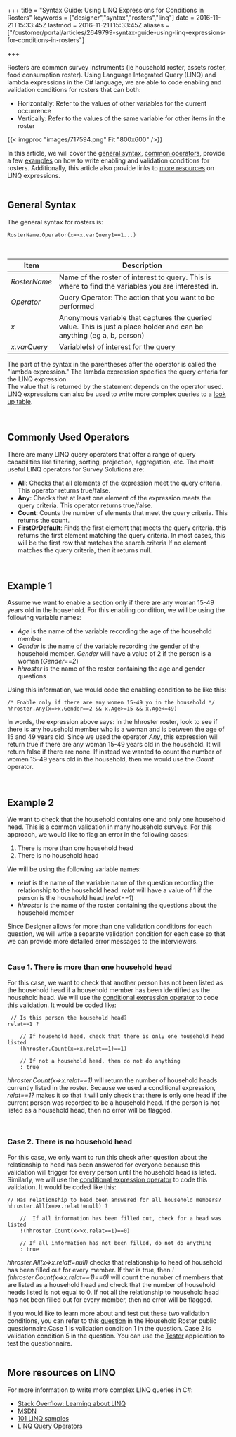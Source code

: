 ﻿+++
title = "Syntax Guide: Using LINQ Expressions for Conditions in Rosters"
keywords = ["designer","syntax","rosters","linq"]
date = 2016-11-21T15:33:45Z
lastmod = 2016-11-21T15:33:45Z
aliases = ["/customer/portal/articles/2649799-syntax-guide-using-linq-expressions-for-conditions-in-rosters"]

+++

Rosters are common survey instruments (ie household roster, assets
roster, food consumption roster). Using Language Integrated Query (LINQ)
and lambda expressions in the C\# language, we are able to code enabling
and validation conditions for rosters that can both:

-   Horizontally: Refer to the values of other variables for the current
    occurrence
-   Vertically: Refer to the values of the same variable for other items
    in the roster

{{< imgproc "images/717594.png" Fit "800x600" />}}  
  
In this article, we will cover the [general syntax](#syntax), [common
operators](#operators), provide a few [examples](#examples) on how to
write enabling and validation conditions for rosters. Additionally, this
article also provide links to [more resources](#moreref) on LINQ
expressions.  
 

<span id="syntax"></span>**General Syntax**
-------------------------------------------

The general syntax for rosters is:

    RosterName.Operator(x=>x.varQuery1==1...)

 

<table>
<thead>
<tr class="header">
<th><strong>Item</strong></th>
<th><strong>Description</strong></th>
</tr>
</thead>
<tbody>
<tr class="odd">
<td><em>RosterName</em></td>
<td>Name of the roster of interest to query. This is where to find the variables you are interested in.</td>
</tr>
<tr class="even">
<td><em>Operator</em></td>
<td>Query Operator: The action that you want to be performed</td>
</tr>
<tr class="odd">
<td><em>x</em></td>
<td>Anonymous variable that captures the queried value. This is just a place holder and can be anything (eg a, b, person)</td>
</tr>
<tr class="even">
<td><em>x.varQuery</em></td>
<td>Variable(s) of interest for the query</td>
</tr>
</tbody>
</table>

  
  
  
  
  
  
  
  
  
  
  
The part of the syntax in the parentheses after the operator is called
the "lambda expression." The lambda expression specifies the query
criteria for the LINQ expression.  
The value that is returned by the statement depends on the operator
used. LINQ expressions can also be used to write more complex queries to
a [look up table](/questionnaire-designer/lookup-tables).  
  
 

<span id="operators"></span>**Commonly Used Operators**
-------------------------------------------------------

There are many LINQ query operators that offer a range of query
capabilities like filtering, sorting, projection, aggregation, etc. The
most useful LINQ operators for Survey Solutions are:

-   **All**: Checks that all elements of the expression meet the query
    criteria. This operator returns true/false.
-   **Any**: Checks that at least one element of the expression meets
    the query criteria. This operator returns true/false.
-   **Count**: Counts the number of elements that meet the query
    criteria. This returns the count.
-   **FirstOrDefault**: Finds the first element that meets the query
    criteria. this returns the first element matching the query
    criteria. In most cases, this will be the first row that matches the
    search criteria If no element matches the query criteria, then it
    returns null.

  
  
 

<span id="examples"></span>**Example 1**
----------------------------------------

Assume we want to enable a section only if there are any woman 15-49
years old in the household. For this enabling condition, we will be
using the following variable names:

-   *Age* is the name of the variable recording the age of the household
    member
-   *Gender* is the name of the variable recording the gender of the
    household member. *Gender* will have a value of 2 if the person is a
    woman (*Gender==2*)
-   *hhroster* is the name of the roster containing the age and gender
    questions

Using this information, we would code the enabling condition to be like
this:

    /* Enable only if there are any women 15-49 yo in the household */
    hhroster.Any(x=>x.Gender==2 && x.Age>=15 && x.Age<=49)

In words, the expression above says: in the hhroster roster, look to see
if there is any household member who is a woman and is between the age
of 15 and 49 years old. Since we used the operator *Any*, this
expression will return true if there are any woman 15-49 years old in
the household. It will return false if there are none. If instead we
wanted to count the number of women 15-49 years old in the household,
then we would use the *Count* operator.  
  
 

**Example 2**
-------------

We want to check that the household contains one and only one household
head. This is a common validation in many household surveys. For this
approach, we would like to flag an error in the following cases:

1.  There is more than one household head
2.  There is no household head

We will be using the following variable names:

-   *relat* is the name of the variable name of the question recording
    the relationship to the household head. *relat* will have a value of
    1 if the person is the household head (*relat==1*)
-   *hhroster* is the name of the roster containing the questions about
    the household member

Since Designer allows for more than one validation conditions for each
question, we will write a separate validation condition for each case so
that we can provide more detailed error messages to the interviewers.  
 

### Case 1. There is more than one household head

  
For this case, we want to check that another person has not been listed
as the household head if a household member has been identified as the
household head. We will use the [conditional expression
operator](/syntax-guide/syntax-guide-operators#other)
to code this validation. It would be coded like:

     // Is this person the household head?
    relat==1 ?
        
        // If household head, check that there is only one household head listed
        (hhroster.Count(x=>x.relat==1)==1) 
        
        // If not a household head, then do not do anything
        : true

*hhroster.Count(x=&gt;x.relat==1)* will return the number of household
heads currently listed in the roster. Because we used a conditional
expression, *relat==1?* makes it so that it will only check that there
is only one head if the current person was recorded to be a household
head. If the person is not listed as a household head, then no error
will be flagged.  
  
 

### Case 2. There is no household head

  
For this case, we only want to run this check after question about the
relationship to head has been answered for everyone because this
validation will trigger for every person until the household head is
listed. Similarly, we will use the [conditional expression
operator](/syntax-guide/syntax-guide-operators#other)
to code this validation. It would be coded like this:

    // Has relationship to head been answered for all household members?
    hhroster.All(x=>x.relat!=null) ?
        
        //  If all information has been filled out, check for a head was listed
        !(hhroster.Count(x=>x.relat==1)==0)
        
        // If all information has not been filled, do not do anything
        : true

*hhroster.All(x=&gt;x.relat!=null)* checks that relationship to head of
household has been filled out for every member. If that is true, then
*!(hhroster.Count(x=&gt;x.relat==1)==0)* will count the number of
members that are listed as a household head and check that the number of
household heads listed is not equal to 0. If not all the relationship to
household head has not been filled out for every member, then no error
will be flagged.  
  
If you would like to learn more about and test out these two validation
conditions, you can refer to this
[question](https://solutions.worldbank.org/questionnaire/details/116bba6b43e247048a45d88f3ca3b4a8/chapter/20a1b67d72390695b07f91848bd6e90c/question/b87aeba00d9b48ac91f3b7e15cae9bed)
in the Household Roster public questionnaire.Case 1 is validation
condition 1 in the question. Case 2 is validation condition 5 in the
question. You can use the
[Tester](/questionnaire-designer/testing-your-questionnaires-using-the-tester-application)
application to test the questionnaire.  
 

<span id="moreref"></span>**More resources on LINQ**
----------------------------------------------------

For more information to write more complex LINQ queries in C\#:

-   [Stack Overflow: Learning about
    LINQ](http://stackoverflow.com/questions/16322/learning-about-linq)
-   [MSDN](https://msdn.microsoft.com/en-us/library/mt693024.aspx)
-   [101 LINQ
    samples](https://code.msdn.microsoft.com/101-LINQ-Samples-3fb9811b)
-   [LINQ Query
    Operators](https://www.tutorialspoint.com/linq/linq_query_operators.htm)
